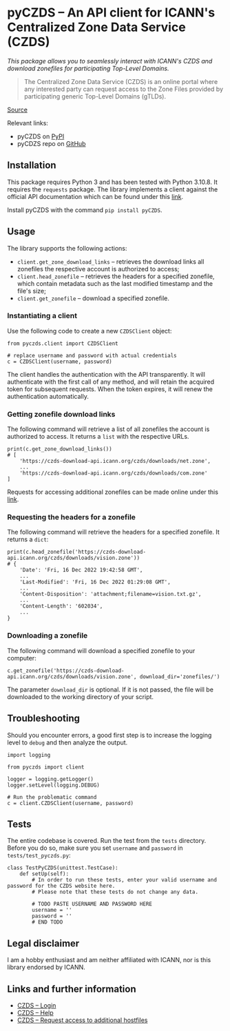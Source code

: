 # pyCZDS – An API client for ICANN's Centralized Zone Data Service (CZDS)

*This package allows you to seamlessly interact with ICANN's CZDS and download zonefiles for participating Top-Level Domains.*

> The Centralized Zone Data Service (CZDS) is an online portal where any interested party can request access to the Zone Files provided by participating generic Top-Level Domains (gTLDs).

[Source](https://czds.icann.org/home)

Relevant links:
* pyCZDS on [PyPI](https://pypi.org/project/pyCZDS/)
* pyCDZS repo on [GitHub](https://github.com/mdiez/pyCZDS)

## Installation

This package requires Python 3 and has been tested with Python 3.10.8. It requires the `requests` package.
The library implements a client against the official API documentation which can be found under this [link](https://github.com/icann/czds-api-client-java/blob/master/docs/ICANN_CZDS_api.pdf).

Install pyCZDS with the command `pip install pyCZDS`.

## Usage
The library supports the following actions:
* `client.get_zone_download_links` – retrieves the download links all zonefiles the respective account is authorized to access;
* `client.head_zonefile` – retrieves the headers for a specified zonefile, which contain metadata such as the last modified timestamp and the file's size;
* `client.get_zonefile` – download a specified zonefile.

### Instantiating a client
Use the following code to create a new `CZDSClient` object:
```
from pyczds.client import CZDSClient

# replace username and password with actual credentials
c = CZDSClient(username, password)
```

The client handles the authentication with the API transparently. It will authenticate with the first call of any method, and will retain the acquired token for subsequent requests. When the token expires, it will renew the authentication automatically.

### Getting zonefile download links
The following command will retrieve a list of all zonefiles the account is authorized to access. It returns a `list` with the respective URLs.

```
print(c.get_zone_download_links())
# [
    'https://czds-download-api.icann.org/czds/downloads/net.zone',
    ...
    'https://czds-download-api.icann.org/czds/downloads/com.zone'
]
```
Requests for accessing additional zonefiles can be made online under this [link](https://czds.icann.org/zone-request/add).

### Requesting the headers for a zonefile
The following command will retrieve the headers for a specified zonefile. It returns a `dict`:
```
print(c.head_zonefile('https://czds-download-api.icann.org/czds/downloads/vision.zone'))
# {
    'Date': 'Fri, 16 Dec 2022 19:42:58 GMT',
    ...
    'Last-Modified': 'Fri, 16 Dec 2022 01:29:08 GMT',
    ...
    'Content-Disposition': 'attachment;filename=vision.txt.gz',
    ...
    'Content-Length': '602034',
    ...
}
```

### Downloading a zonefile
The following command will download a specified zonefile to your computer:
```
c.get_zonefile('https://czds-download-api.icann.org/czds/downloads/vision.zone', download_dir='zonefiles/')
```
The parameter `download_dir` is optional. If it is not passed, the file will be downloaded to the working directory of your script.


## Troubleshooting
Should you encounter errors, a good first step is to increase the logging level to `debug` and then analyze the output.

```
import logging

from pyczds import client

logger = logging.getLogger()
logger.setLevel(logging.DEBUG)

# Run the problematic command
c = client.CZDSClient(username, password)
```

## Tests
The entire codebase is covered. Run the test from the `tests` directory. Before you do so, make sure you set `username` and `password` in `tests/test_pyczds.py`: 

```
class TestPyCZDS(unittest.TestCase):
    def setUp(self):
        # In order to run these tests, enter your valid username and password for the CZDS website here.
        # Please note that these tests do not change any data.

        # TODO PASTE USERNAME AND PASSWORD HERE
        username = ''
        password = ''
        # END TODO
```

## Legal disclaimer
I am a hobby enthusiast and am neither affiliated with ICANN, nor is this library endorsed by ICANN.

## Links and further information
* [CZDS – Login](https://czds.icann.org/)
* [CZDS – Help](https://czds.icann.org/help)
* [CZDS – Request access to additional hostfiles](https://czds.icann.org/zone-request/add)
